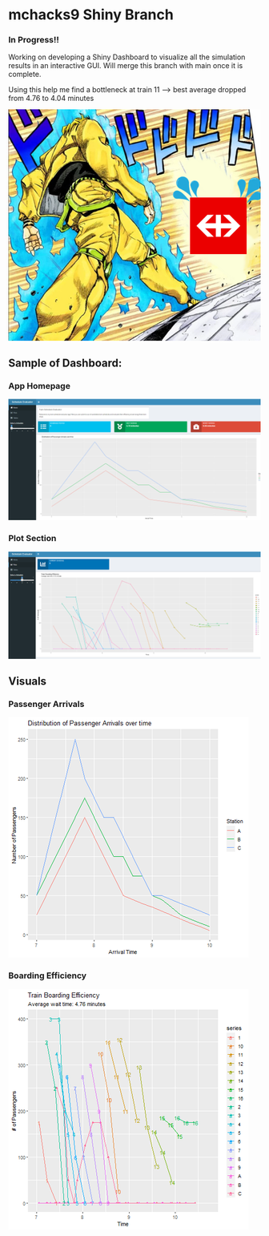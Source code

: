 # mchacks9  Shiny Branch

### In Progress!!
Working on developing a Shiny Dashboard to visualize all the simulation results in an interactive GUI.
Will merge this branch with main once it is complete. 

Using this help me find a bottleneck at train 11 --> best average dropped from 4.76 to 4.04 minutes

![Dio v. SBB](https://github.com/aosakwe/mchacks9/blob/main/visuals/SBB_DIO.png)

## Sample of Dashboard:
### App Homepage
![Homepage](https://github.com/aosakwe/mchacks9/blob/main/visuals/sample_dash1.png)

### Plot Section
![Plots](https://github.com/aosakwe/mchacks9/blob/main/visuals/sample_dash2.png)



## Visuals
### Passenger Arrivals
![Plot of Passenger Arrivals](https://github.com/aosakwe/mchacks9/blob/main/visuals/passenger_plot.png)

### Boarding Efficiency
![Plot of Boarding Efficiency](https://github.com/aosakwe/mchacks9/blob/main/visuals/best_result_plot26Jan2022.png)



